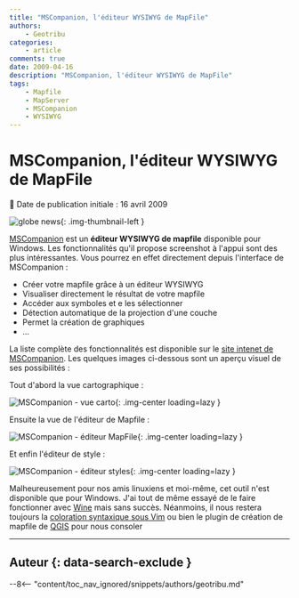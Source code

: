 ```yaml
---
title: "MSCompanion, l'éditeur WYSIWYG de MapFile"
authors:
    - Geotribu
categories:
    - article
comments: true
date: 2009-04-16
description: "MSCompanion, l'éditeur WYSIWYG de MapFile"
tags:
    - Mapfile
    - MapServer
    - MSCompanion
    - WYSIWYG
---
```


# MSCompanion, l'éditeur WYSIWYG de MapFile

:calendar: Date de publication initiale : 16 avril 2009

![globe news](https://cdn.geotribu.fr/img/internal/icons-rdp-news/world.png){: .img-thumbnail-left }

[MSCompanion](http://code.google.com/p/mscompanion/) est un **éditeur WYSIWYG de mapfile** disponible pour Windows. Les fonctionnalités qu'il propose screenshot à l'appui sont des plus intéressantes. Vous pourrez en effet directement depuis l'interface de MSCompanion :

* Créer votre mapfile grâce à un éditeur WYSIWYG
* Visualiser directement le résultat de votre mapfile
* Accéder aux symboles et e les sélectionner
* Détection automatique de la projection d'une couche
* Permet la création de graphiques
* ...

La liste complète des fonctionnalités est disponible sur le [site intenet de MSCompanion](http://code.google.com/p/mscompanion/#Features). Les quelques images ci-dessous sont un aperçu visuel de ses possibilités :

Tout d'abord la vue cartographique :

![MSCompanion - vue carto](https://cdn.geotribu.fr/img/articles-blog-rdp/serveur/MSCompanion/screenshot1.jpg  "MSCompanion - vue carto"){: .img-center loading=lazy }

Ensuite la vue de l'éditeur de Mapfile :

![MSCompanion - éditeur MapFile](https://cdn.geotribu.fr/img/articles-blog-rdp/serveur/MSCompanion/screenshot2.jpg  "MSCompanion - éditeur MapFile"){: .img-center loading=lazy }

Et enfin l'éditeur de style :

![MSCompanion - éditeur styles](https://cdn.geotribu.fr/img/articles-blog-rdp/serveur/MSCompanion/style.jpg   "MSCompanion - éditeur styles"){: .img-center loading=lazy }

Malheureusement pour nos amis linuxiens et moi-même, cet outil n'est disponible que pour Windows. J'ai tout de même essayé de le faire fonctionner avec [Wine](http://www.winehq.org/) mais sans succès. Néanmoins, il nous restera toujours la [coloration syntaxique sous Vim](http://mapserver.org/development/editing/vim.html) ou bien le plugin de création de mapfile de [QGIS](https://www.qgis.org/) pour nous consoler

----

## Auteur {: data-search-exclude }

--8<-- "content/toc_nav_ignored/snippets/authors/geotribu.md"
